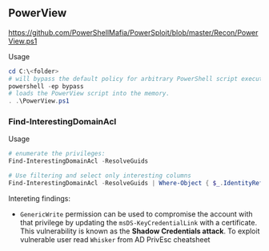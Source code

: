 
## PowerView
https://github.com/PowerShellMafia/PowerSploit/blob/master/Recon/PowerView.ps1

Usage
```powershell
cd C:\<folder>
# will bypass the default policy for arbitrary PowerShell script execution.
powershell -ep bypass
# loads the PowerView script into the memory.
. .\PowerView.ps1 
```
### Find-InterestingDomainAcl
Usage
```powershell
# enumerate the privileges:
Find-InterestingDomainAcl -ResolveGuids

# Use filtering and select only interesting columns
Find-InterestingDomainAcl -ResolveGuids | Where-Object { $_.IdentityReferenceName -eq "hr" } | Select-Object IdentityReferenceName, ObjectDN, ActiveDirectoryRights
```
Intereting findings:
- `GenericWrite` permission can be used to compromise the account with that privilege by updating the `msDS-KeyCredentialLink` with a certificate. This vulnerability is known as the **Shadow Credentials attack**.
To exploit vulnerable user read `Whisker` from AD PrivEsc cheatsheet
